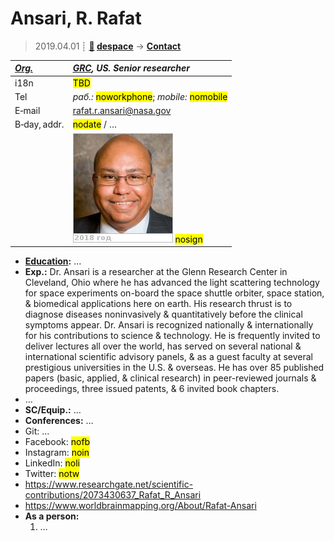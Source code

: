 # Ansari, R. Rafat
> 2019.04.01 ┊ **[🚀](../index/index.md) [despace](index.md)** → **[Contact](contact.md)**

|*[Org.](contact.md)*|*[GRC](zz_grc.md), US. Senior researcher*|
|:--|:--|
|i18n| <mark>TBD</mark> |
|Tel|*раб.:* <mark>noworkphone</mark>; *mobile:* <mark>nomobile</mark> |
|E‑mail| <rafat.r.ansari@nasa.gov> |
|B‑day, addr.| <mark>nodate</mark> / … |
|| [![](f/contact/a/ansari_001_photo_thumb.jpg)](f/contact/a/ansari_001_photo.jpg) <mark>nosign</mark> |

   - **[Education](edu.md):** …
   - **Exp.:** Dr. Ansari is a researcher at the Glenn Research Center in Cleveland, Ohio where he has advanced the light scattering technology for space experiments on-board the space shuttle orbiter, space station, & biomedical applications here on earth. His research thrust is to diagnose diseases noninvasively & quantitatively before the clinical symptoms appear. Dr. Ansari is recognized nationally & internationally for his contributions to science & technology. He is frequently invited to deliver lectures all over the world, has served on several national & international scientific advisory panels, & as a guest faculty at several prestigious universities in the U.S. & overseas. He has over 85 published papers (basic, applied, & clinical research) in peer-reviewed journals & proceedings, three issued patents, & 6 invited book chapters.
   - …
   - **SC/Equip.:** …
   - **Conferences:** …
   - Git: …
   - Facebook: <mark>nofb</mark>
   - Instagram: <mark>noin</mark>
   - LinkedIn: <mark>noli</mark>
   - Twitter: <mark>notw</mark>
   - <https://www.researchgate.net/scientific-contributions/2073430637_Rafat_R_Ansari>
   - <https://www.worldbrainmapping.org/About/Rafat-Ansari>
   - **As a person:**
      1. …
